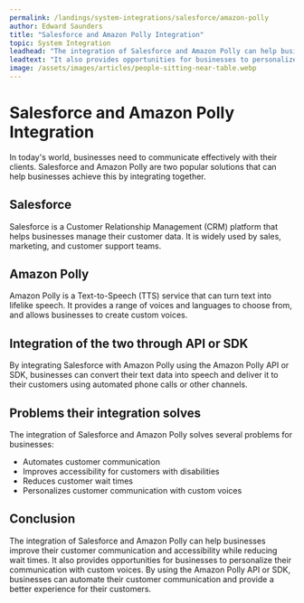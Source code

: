 ```yaml
---
permalink: /landings/system-integrations/salesforce/amazon-polly
author: Edward Saunders
title: "Salesforce and Amazon Polly Integration"
topic: System Integration
leadhead: "The integration of Salesforce and Amazon Polly can help businesses improve their customer communication and accessibility while reducing wait times"
leadtext: "It also provides opportunities for businesses to personalize their communication with custom voices. By using the Amazon Polly API or SDK, businesses can automate their customer communication and provide a better experience for their customers."
image: /assets/images/articles/people-sitting-near-table.webp
---
```

<div class="arttext">	<h1>Salesforce and Amazon Polly Integration</h1>
	<p>In today's world, businesses need to communicate effectively with their clients. Salesforce and Amazon Polly are two popular solutions that can help businesses achieve this by integrating together.</p>
	<h2>Salesforce</h2>
	<p>Salesforce is a Customer Relationship Management (CRM) platform that helps businesses manage their customer data. It is widely used by sales, marketing, and customer support teams.</p>
	<h2>Amazon Polly</h2>
	<p>Amazon Polly is a Text-to-Speech (TTS) service that can turn text into lifelike speech. It provides a range of voices and languages to choose from, and allows businesses to create custom voices.</p>
	<h2>Integration of the two through API or SDK</h2>
	<p>By integrating Salesforce with Amazon Polly using the Amazon Polly API or SDK, businesses can convert their text data into speech and deliver it to their customers using automated phone calls or other channels.</p>
	<h2>Problems their integration solves</h2>
	<p>The integration of Salesforce and Amazon Polly solves several problems for businesses:</p>
	<ul>
		<li>Automates customer communication</li>
		<li>Improves accessibility for customers with disabilities</li>
		<li>Reduces customer wait times</li>
		<li>Personalizes customer communication with custom voices</li>
	</ul>
	<h2>Conclusion</h2>
	<p>The integration of Salesforce and Amazon Polly can help businesses improve their customer communication and accessibility while reducing wait times. It also provides opportunities for businesses to personalize their communication with custom voices. By using the Amazon Polly API or SDK, businesses can automate their customer communication and provide a better experience for their customers.</p>
</div>